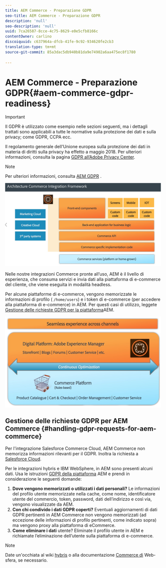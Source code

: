 ```yaml
---
title: AEM Commerce - Preparazione GDPR
seo-title: AEM Commerce - Preparazione GDPR
description: 'null'
seo-description: 'null'
uuid: 7ca26587-8cce-4c75-8629-e0e5cfb8166c
contentOwner: carlino
discoiquuid: c637964a-dfcb-41fe-9c92-934620fe2cb3
translation-type: tm+mt
source-git-commit: 85a3dac5db940b81da9e74902a6aa475ec8f1780

---
```



# AEM Commerce - Preparazione GDPR{#aem-commerce-gdpr-readiness}

>[!IMPORTANT]
>
>Il GDPR è utilizzato come esempio nelle sezioni seguenti, ma i dettagli trattati sono applicabili a tutte le normative sulla protezione dei dati e sulla privacy; come GDPR, CCPA ecc.

Il regolamento generale dell&#39;Unione europea sulla protezione dei dati in materia di diritti sulla privacy ha effetto a maggio 2018. Per ulteriori informazioni, consulta la pagina [GDPR all’Adobe Privacy Center](https://www.adobe.com/privacy/general-data-protection-regulation.html).

>[!NOTE]
>
>Per ulteriori informazioni, consulta [AEM GDPR](/help/managing/data-protection-and-privacy.md) .

![screen_shot_2018-03-22at111606](assets/screen_shot_2018-03-22at111606.jpg)

Nelle nostre integrazioni Commerce pronte all’uso, AEM è il livello di esperienza, che consuma servizi e invia dati alla piattaforma di e-commerce del cliente, che viene eseguita in modalità headless.

Per alcune piattaforme di e-commerce, vengono memorizzate le informazioni di profilo ( `/home/users`) e i token di e-commerce (per accedere alla piattaforma di e-commerce) in AEM. Per questi casi di utilizzo, leggete [Gestione delle richieste GDPR per la piattaforma](/help/sites-administering/handling-gdpr-requests-for-aem-platform.md)AEM.

![screen_shot_2018-03-22at111621](assets/screen_shot_2018-03-22at111621.jpg)

## Gestione delle richieste GDPR per AEM Commerce {#handling-gdpr-requests-for-aem-commerce}

Per l&#39;integrazione Salesforce Commerce Cloud, AEM Commerce non memorizza informazioni rilevanti per il GDPR. Inoltra la richiesta a [Salesforce Cloud](https://documentation.demandware.com/).

Per le integrazioni hybris e IBM WebSphere, in AEM sono presenti alcuni dati. Usa le istruzioni [GDPR della piattaforma](/help/sites-administering/handling-gdpr-requests-for-aem-platform.md) AEM e prendi in considerazione le seguenti domande:

1. **Dove vengono memorizzati o utilizzati i dati personali?** Le informazioni del profilo utente memorizzate nella cache, come nome, identificatore utente del commercio, token, password, dati dell’indirizzo e così via, vengono visualizzate da AEM.
1. **Con chi condivido i dati GDPR coperti?** Eventuali aggiornamenti di dati GDPR pertinenti in AEM Commerce non vengono memorizzati (ad eccezione delle informazioni di profilo pertinenti, come indicato sopra) ma vengono proxy alla piattaforma di eCommerce.
1. **Come eliminare i dati** utente? Eliminate il profilo utente in AEM e richiamate l’eliminazione dell’utente sulla piattaforma di e-commerce.

>[!NOTE]
>
>Date un&#39;occhiata al wiki [hybris](https://wiki.hybris.com/) o alla documentazione [Commerce di](https://www-01.ibm.com/support/docview.wss?uid=swg27036450) Web-sfera, se necessario.

